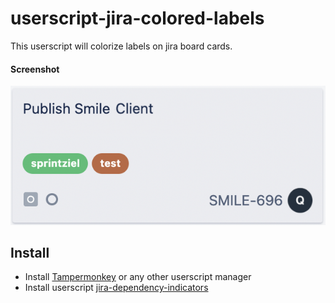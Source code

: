 # userscript-jira-colored-labels

This userscript will colorize labels on jira board cards.

#### Screenshot
![screenshot](card-screenshot.png)

## Install
* Install [Tampermonkey](https://www.tampermonkey.net/) or any other userscript manager
* Install userscript [jira-dependency-indicators](https://github.com/qoomon/userscript-jira-colored-labels/raw/main/jira-colored-labels.user.js)

